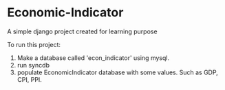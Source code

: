 Economic-Indicator
==================

A simple django project created for learning purpose

To run this project:

1) Make a database called 'econ_indicator' using mysql.
2) run syncdb
3) populate EconomicIndicator database with some values. Such as 
   GDP, CPI, PPI.
